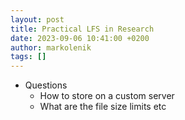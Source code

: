 ```yaml
---
layout: post
title: Practical LFS in Research
date: 2023-09-06 10:41:00 +0200
author: markolenik
tags: []
---
```


- Questions
	- How to store on a custom server
	- What are the file size limits etc 